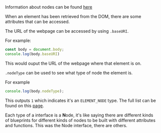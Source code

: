 Information about nodes can be found [here](https://developer.mozilla.org/en-US/docs/Web/API/Node)

When an element has been retrieved from the DOM, there are some attributes that can be accessed.

The URL of the webpage can be accessed by using `.baseURI`. 

For example:

```js
const body = document.body;
console.log(body.baseURI)
```

This would ouput the URL of the webpage where that element is on.

`.nodeType` can be used to see what type of node the element is.

For example

```js
console.log(body.nodeType);
```

This outputs `1` which indicates it's an `ELEMENT_NODE` type. The full list can be found on this [page](https://developer.mozilla.org/en-US/docs/Web/API/Node).

Each type of a interface is a **N**ode, it's like saying there are different kinds of blueprints for different kinds of nodes to be built with different attributes and functions. This was the Node interface, there are others.